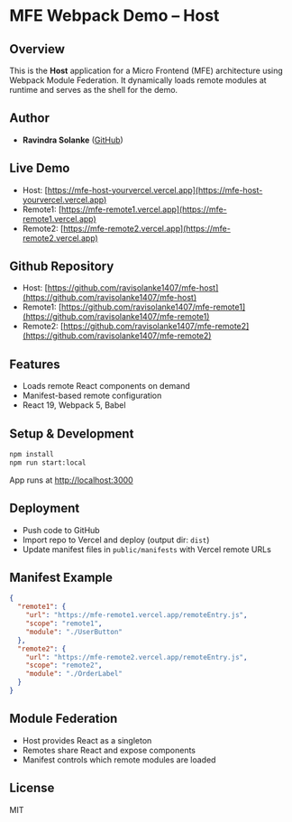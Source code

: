 # MFE Webpack Demo – Host

## Overview

This is the **Host** application for a Micro Frontend (MFE) architecture using Webpack Module Federation. It dynamically loads remote modules at runtime and serves as the shell for the demo.

## Author

- **Ravindra Solanke** ([GitHub](https://github.com/ravisolanke1407))

## Live Demo

- Host: [https://mfe-host-yourvercel.vercel.app](https://mfe-host-yourvercel.vercel.app)
- Remote1: [https://mfe-remote1.vercel.app](https://mfe-remote1.vercel.app)
- Remote2: [https://mfe-remote2.vercel.app](https://mfe-remote2.vercel.app)

## Github Repository

- Host: [https://github.com/ravisolanke1407/mfe-host](https://github.com/ravisolanke1407/mfe-host)
- Remote1: [https://github.com/ravisolanke1407/mfe-remote1](https://github.com/ravisolanke1407/mfe-remote1)
- Remote2: [https://github.com/ravisolanke1407/mfe-remote2](https://github.com/ravisolanke1407/mfe-remote2)

## Features

- Loads remote React components on demand
- Manifest-based remote configuration
- React 19, Webpack 5, Babel

## Setup & Development

```sh
npm install
npm run start:local
```

App runs at [http://localhost:3000](http://localhost:3000)

## Deployment

- Push code to GitHub
- Import repo to Vercel and deploy (output dir: `dist`)
- Update manifest files in `public/manifests` with Vercel remote URLs

## Manifest Example

```json
{
  "remote1": {
    "url": "https://mfe-remote1.vercel.app/remoteEntry.js",
    "scope": "remote1",
    "module": "./UserButton"
  },
  "remote2": {
    "url": "https://mfe-remote2.vercel.app/remoteEntry.js",
    "scope": "remote2",
    "module": "./OrderLabel"
  }
}
```

## Module Federation

- Host provides React as a singleton
- Remotes share React and expose components
- Manifest controls which remote modules are loaded

## License

MIT
